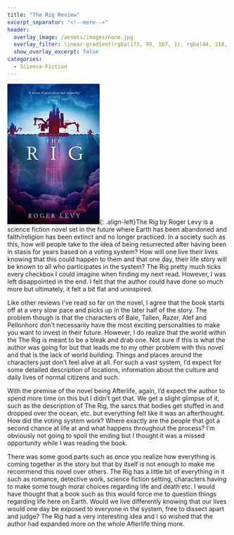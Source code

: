 ```yaml
---
title: "The Rig Review"
excerpt_separator: "<!--more-->"
header:
  overlay_image: /assets/images/none.jpg
  overlay_filter: linear-gradient(rgba(173, 99, 167, 1), rgba(44, 118, 177, 1))
  show_overlay_excerpt: false
categories:
  - Science-Fiction
---
```

![the-rig-cover](/assets/images/the-rig.jpg){: .align-left}The Rig by Roger Levy is a science fiction novel set in the future where Earth has been abandoned and faith/religion has been extinct and no longer practiced. In a society such as this, how will people take to the idea of being resurrected after having been in stasis for years based on a voting system? How will one live their lives knowing that this could happen to them and that one day, their life story will be known to all who participates in the system? The Rig pretty much ticks every checkbox I could imagine when finding my next read. However, I was left disappointed in the end. I felt that the author could have done so much more but ultimately, it felt a bit flat and uninspired.

Like other reviews I’ve read so far on the novel, I agree that the book starts off at a very slow pace and picks up in the later half of the story. The problem though is that the characters of Bale, Tallen, Razer, Alef and Pellonhorc don’t necessarily have the most exciting personalities to make you want to invest in their future. However, I do realize that the world within the The Rig is meant to be a bleak and drab one. Not sure if this is what the author was going for but that leads me to my other problem with this novel and that is the lack of world building. Things and places around the characters just don’t feel alive at all. For such a vast system, I’d expect for some detailed description of locations, information about the culture and daily lives of normal citizens and such.

With the premise of the novel being Afterlife, again, I’d expect the author to spend more time on this but I didn’t get that. We get a slight glimpse of it, such as the description of The Rig, the sarcs that bodies get stuffed in and dropped over the ocean, etc. but everything felt like it was an afterthought. How did the voting system work? Where exactly are the people that got a second chance at life at and what happens throughout the process? I’m obviously not going to spoil the ending but I thought it was a missed opportunity while I was reading the book.

There was some good parts such as once you realize how everything is coming together in the story but that by itself is not enough to make me recommend this novel over others. The Rig has a little bit of everything in it such as romance, detective work, science fiction setting, characters having to make some tough moral choices regarding life and death etc. I would have thought that a book such as this would force me to question things regarding life here on Earth. Would we live differently knowing that our lives would one day be exposed to everyone in the system, free to dissect apart and judge? The Rig had a very interesting idea and I so wished that the author had expanded more on the whole Afterlife thing more.
